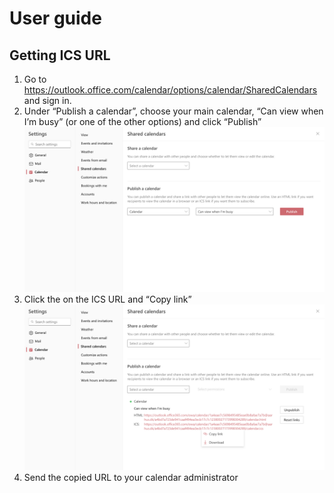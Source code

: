 # User guide

## Getting ICS URL

1. Go to <https://outlook.office.com/calendar/options/calendar/SharedCalendars> and sign in.
2. Under “Publish a calendar”, choose your main calendar, “Can view when I’m busy” (or one of the other options) and click “Publish”
   ![images/publish-calendar-1.png](images/publish-calendar-1.png)
3. Click the on the ICS URL and “Copy link”
   ![images/publish-calendar-2.png](images/publish-calendar-2.png)
4. Send the copied URL to your calendar administrator
